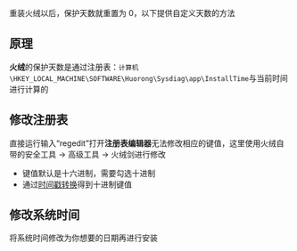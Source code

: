 重装火绒以后，保护天数就重置为 0，以下提供自定义天数的方法
## 原理
**火绒**的保护天数是通过注册表：`计算机\HKEY_LOCAL_MACHINE\SOFTWARE\Huorong\Sysdiag\app\InstallTime`与当前时间进行计算的
## 修改注册表
直接运行输入“regedit”打开**注册表编辑器**无法修改相应的键值，这里使用火绒自带的安全工具 -> 高级工具 -> 火绒剑进行修改
- 键值默认是十六进制，需要勾选十进制
- 通过[时间戳转换](https://tool.lu/timestamp)得到十进制键值
## 修改系统时间
将系统时间修改为你想要的日期再进行安装
